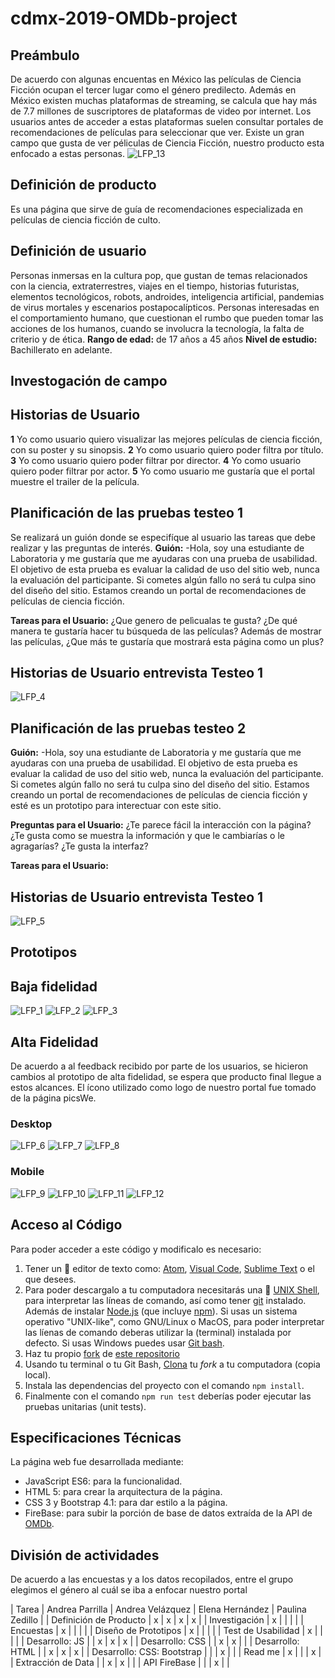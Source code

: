 # cdmx-2019-OMDb-project
## Preámbulo
De acuerdo con algunas encuentas en México las películas de Ciencia Ficción ocupan el tercer lugar como el género predilecto. Además en México existen muchas plataformas de streaming, se calcula que hay más de 7.7 millones de suscriptores de plataformas de video por internet. Los usuarios antes de acceder a estas plataformas suelen consultar portales de recomendaciones de películas para seleccionar que ver. Existe un gran campo que gusta de ver péliculas de Ciencia Ficción, nuestro producto esta enfocado a estas personas.
![LFP_13](https://github.com/Andrea0611/cdmx-2019-OMDb-project/blob/master/src/images/encuestas.jpg)

## Definición de producto
Es una página que sirve de guía de recomendaciones especializada en películas de ciencia ficción de culto.

## Definición de usuario
Personas inmersas en la cultura pop, que gustan de temas relacionados con la ciencia, extraterrestres, viajes en el tiempo, historias futuristas, elementos tecnológicos, robots, androides, inteligencia artificial, pandemias de virus mortales y escenarios postapocalípticos. 
Personas interesadas en el comportamiento humano, que cuestionan el rumbo que pueden tomar las acciones de los humanos, cuando se involucra la tecnología, la falta de criterio y de ética.
**Rango de edad:** de 17 años a 45 años
**Nivel de estudio:** Bachillerato en adelante.

## Investogación de campo

## Historias de Usuario
**1** Yo como usuario quiero visualizar las mejores películas de ciencia ficción, con su poster y su sinopsis.
**2** Yo como usuario quiero poder filtra por título.
**3** Yo como usuario quiero poder filtrar por director.
**4** Yo como usuario quiero poder filtrar por actor.
**5** Yo como usuario me gustaría que el portal muestre el trailer de la película.


## Planificación de las pruebas testeo 1
Se realizará un guión donde se especifíque al usuario las tareas que debe realizar y las preguntas de interés.
**Guión:** 
-Hola, soy una estudiante de Laboratoria y me gustaría que me ayudaras con una prueba de usabilidad. El objetivo de esta prueba es evaluar la calidad de uso del sitio web, nunca la evaluación del participante. Si cometes algún fallo no será tu culpa sino del diseño del sitio. Estamos creando un portal de recomendaciones de películas de ciencia ficción. 

**Tareas para el Usuario:**
¿Que genero de pelìcualas te gusta?
¿De qué manera te gustaría hacer tu búsqueda de las películas?
Además de mostrar las películas, ¿Que más te gustaría que mostrará esta página como un plus?

## Historias de Usuario entrevista Testeo 1
![LFP_4](https://github.com/Andrea0611/cdmx-2019-OMDb-project/blob/master/src/images/entrevistas1.jpg)

## Planificación de las pruebas testeo 2
**Guión:** 
-Hola, soy una estudiante de Laboratoria y me gustaría que me ayudaras con una prueba de usabilidad. El objetivo de esta prueba es evaluar la calidad de uso del sitio web, nunca la evaluación del participante. Si cometes algún fallo no será tu culpa sino del diseño del sitio. Estamos creando un portal de recomendaciones de películas de ciencia ficción y esté es un prototipo para interectuar con este sitio.

**Preguntas para el Usuario:**
¿Te parece fácil la interacción con la página?
¿Te gusta como se muestra la información y que le cambiarías o le agragarías?
¿Te gusta la interfaz?

**Tareas para el Usuario:**
## Historias de Usuario entrevista Testeo 1
![LFP_5](https://github.com/Andrea0611/cdmx-2019-OMDb-project/blob/master/src/images/entrevistas%202.jpg)

## Prototipos 

## Baja fidelidad
![LFP_1](https://github.com/Andrea0611/cdmx-2019-OMDb-project/blob/rama-andreaparrilla/src/images/prototipoBaja1.jpg)
![LFP_2](https://github.com/Andrea0611/cdmx-2019-OMDb-project/blob/rama-andreaparrilla/src/images/prototipoBaja2.jpg)
![LFP_3](https://github.com/Andrea0611/cdmx-2019-OMDb-project/blob/rama-andreaparrilla/src/images/prototipoBaja3.jpg)

## Alta Fidelidad
De acuerdo a al feedback recibido por parte de los usuarios, se hicieron cambios al prototipo de alta fidelidad, se espera que producto final llegue a estos alcances. El ícono utilizado como logo de nuestro portal fue tomado de la página picsWe.

### Desktop
![LFP_6](https://github.com/Andrea0611/cdmx-2019-OMDb-project/blob/master/src/images/PrototipoAlta/Desktop1.jpg)
![LFP_7](https://github.com/Andrea0611/cdmx-2019-OMDb-project/blob/master/src/images/PrototipoAlta/Desktop2.jpg)
![LFP_8](https://github.com/Andrea0611/cdmx-2019-OMDb-project/blob/master/src/images/PrototipoAlta/Desktop3.jpg)

### Mobile
![LFP_9](https://github.com/Andrea0611/cdmx-2019-OMDb-project/blob/master/src/images/PrototipoAlta/Mobile1.jpg)
![LFP_10](https://github.com/Andrea0611/cdmx-2019-OMDb-project/blob/master/src/images/PrototipoAlta/Mobile2.jpg)
![LFP_11](https://github.com/Andrea0611/cdmx-2019-OMDb-project/blob/master/src/images/PrototipoAlta/Mobile3.jpg)
![LFP_12](https://github.com/Andrea0611/cdmx-2019-OMDb-project/blob/master/src/images/PrototipoAlta/Mobile4.jpg)

## Acceso al Código
Para poder acceder a este código y modificalo es necesario:

1. Tener un :pencil: editor de texto como: [Atom](https://atom.io/), [Visual Code](https://code.visualstudio.com/), [Sublime Text](https://www.sublimetext.com) o el que desees.
2. Para poder descargalo a tu computadora necesitarás una :shell:
   [UNIX Shell](https://github.com/Laboratoria/curricula-js/tree/v2.x/topics/shell), para interpretar las líneas de comando, así como tener [git](https://github.com/Laboratoria/curricula-js/tree/v2.x/topics/scm/01-git)
   instalado. Además de instalar [Node.js](https://nodejs.org/) (que
   incluye [npm](https://docs.npmjs.com/)). Si usas un sistema operativo "UNIX-like", como GNU/Linux o MacOS, para poder interpretar las líenas de comando deberas utilizar la (terminal) instalada por defecto.
   Si usas Windows puedes usar [Git bash](https://git-scm.com/download/win).
3. Haz tu propio [fork](https://help.github.com/articles/fork-a-repo/)
   de [ este repositorio](https://github.com/Pau-za/cdmx-2019-OMDb-project) 
4. Usando tu terminal o tu Git Bash, [Clona](https://help.github.com/articles/cloning-a-repository/)
   tu _fork_ a tu computadora (copia local).
5. Instala las dependencias del proyecto con el comando `npm
   install`.
6. Finalmente con el comando `npm run test` deberías poder ejecutar las 
   pruebas unitarias (unit tests).

## Especificaciones Técnicas
La página web fue desarrollada mediante:
- JavaScript ES6: para la funcionalidad.
- HTML 5: para crear la arquitectura de la página.
- CSS 3 y Bootstrap 4.1: para dar estilo a la página.
- FireBase: para subir la porción de base de datos extraída de la API de [OMDb](http://www.omdbapi.com/).

## División de actividades
De acuerdo a las encuestas y a los datos recopilados, entre el grupo elegimos el género al cuál se iba a enfocar nuestro portal

| Tarea | Andrea Parrilla | Andrea Velázquez | Elena Hernández | Paulina Zedillo |
| Definición de Producto | x | x | x | x |
| Investigación | x |   |   |   |
| Encuestas | x |   |   |   |
| Diseño de Prototipos | x |   |   |   |
| Test de Usabilidad | x |   |   |   |
| Desarrollo: JS |   | x | x | x |
| Desarrollo: CSS |   | x | x |   |
| Desarrollo: HTML |   | x | x | x |
| Desarrollo: CSS: Bootstrap |   |   | x |   |
| Read me | x |   |   | x |
| Extracción de Data |   | x | x |   |
| API FireBase |   |   | x |   |
